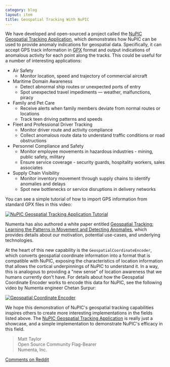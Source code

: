 ```yaml
---
category: blog
layout: item
title: Geospatial Tracking With NuPIC
---
```


We have developed and open-sourced a project called the [NuPIC Geospatial Tracking Application](https://github.com/numenta/nupic.geospatial), which demonstrates how NuPIC can be used to provide anomaly indications for geospatial data. Specifically, it can accept GPS track information in [GPX](http://www.topografix.com/gpx.asp) format and output indications of anomalous activity for each point along the tracks. This could be useful for a number of interesting applications:

- Air Safety
    - Monitor location, speed and trajectory of commercial aircraft
- Maritime Domain Awareness
    - Detect abnormal ship routes or unexpected ports of entry
    - Spot unexpected travel impediments — weather, malfunctions, piracy
- Family and Pet Care
    - Receive alerts when family members deviate from normal routes or locations
    - Track teen driving patterns and speeds
- Fleet and Professional Driver Tracking
    - Monitor driver route and activity compliance
    - Collect anomalous route data to understand traffic conditions or road obstructions
- Personnel Compliance and Safety
    - Monitor employee movements in hazardous industries - mining, public safety, military
    - Ensure service coverage - security guards, hospitality workers, sales associates
- Supply Chain Visibility
    - Monitor inventory movement through supply chains to identify anomalies and delays
    - Spot new bottlenecks or service disruptions in delivery networks

You can see a simple tutorial of how to import GPS information from standard GPX files in this video:

[![NuPIC Geospatial Tracking Application Tutorial](http://img.youtube.com/vi/M4dD9wCQLkA/hqdefault.jpg)](http://www.youtube.com/watch?v=M4dD9wCQLkA)

Numenta has also authored a white paper entitled [Geospatial Tracking: Learning the Patterns in Movement and Detecting Anomalies](http://numenta.com/assets/pdf/whitepapers/Geospatial%20Tracking%20White%20Paper.pdf), which provides details about our motivation, potential use-cases, and underlying technologies.

At the heart of this new capability is the `GeospatialCoordinateEncoder`, which converts geospatial coordinate information into a format that is compatible with NuPIC, exposing the characteristics of location information that allows the cortical underpinnings of NuPIC to understand it. In a way, this is analogous to providing a "new sense" of location awareness that we humans currently don't have. For details about how the Geospatial Coordinate Encoder works to encode this data for NuPIC, see the following video by Numenta engineer Chetan Surpur:

[![Geospatial Coordinate Encoder](http://img.youtube.com/vi/KxxHo-FtKRo/hqdefault.jpg)](http://www.youtube.com/watch?v=KxxHo-FtKRo)

We hope this demonstration of NuPIC's geospatial tracking capabilities inspires others to create more interesting implementations in the fields listed above. The [NuPIC Geospatial Tracking Application](https://github.com/numenta/nupic.geospatial) is really just a showcase, and a simple implementation to demonstrate NuPIC's efficacy in this field.

> Matt Taylor <br/>
> Open Source Community Flag-Bearer <br/>
> Numenta, Inc.

[Comments on Reddit](http://www.reddit.com/r/MachineLearning/comments/2dx0uc/geospatial_tracking_with_nupic/)

